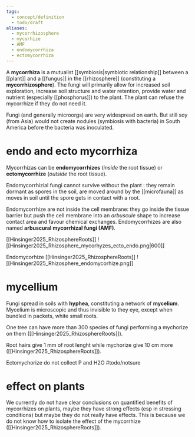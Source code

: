 ```yaml
---
tags:
  - concept/definition
  - todo/draft
aliases:
  - mycorrhizosphere
  - mycorhize
  - AMF
  - endomycorrhiza
  - ectomycorrhiza
---
```

A **mycorrhiza** is a mutualist [[symbiosis|symbiotic relationship]] between a [[plant]] and a [[fungus]] in the [[rhizosphere]] (constituting a **mycorrhizosphere**). The fungi will primarily allow for increased soil exploration, increase soil structure and water retention, provide water and nutrient (especially [[phosphorus]]) to the plant. The plant can refuse the mycorrhize if they do not need it.

Fungi (and generally microorgs) are very widespread on earth. But still soy (from Asia) would not create nodules (symbiosis with bacteria) in South America before the bacteria was inoculated.
# endo and ecto mycorrhiza
Mycorrhizas can be **endomycorrhizes** (*inside* the root tissue) or **ectomycorrhize** (*outside* the root tissue).

Endomycorrhizial fungi cannot survive without the plant : they remain dormant as spores in the soil, are moved around by the [[microfauna]] as moves in soil until the spore gets in contact with a root.

Endomycorrhize are not inside the cell membrane: they go inside the tissue barrier but push the cell membrane into an *arbuscule* shape to increase contact area and favour chemical exchanges. Endomycorrhizes are also named **arbuscural mycorrhizal fungi (AMF)**.

[[Hinsinger2025_RhizosphereRoots]]
![[Hinsinger2025_Rhizosphere_mycorhyzes_ecto_endo.png|600]]

Endomycorhize [[Hinsinger2025_RhizosphereRoots]]
![[Hinsinger2025_Rhizosphere_endomycorhize.png]]

# mycellium
Fungi spread in soils with **hyphea**, constituting a network of **mycelium**. Mycelium is microscopic and thus invisible to they eye, except when bundled in packets, white small roots.

One tree can have more than 300 species of fungi performing a mychorize on them ([[Hinsinger2025_RhizosphereRoots]]).

Root hairs give 1 mm of root lenght while mychorize give 10 cm more  ([[Hinsinger2025_RhizosphereRoots]]).

Ectomychorize do not collect P and H2O #todo/notsure 
# effect on plants
We currently do not have clear conclusions on quantified benefits of mycorrhizes on plants, maybe they have strong effects (esp in stressing conditions) but maybe they do not really have effects. This is because we do not know how to isolate the effect of the mycorrhize ([[Hinsinger2025_RhizosphereRoots]]). 